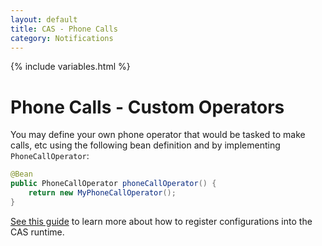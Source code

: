 ```yaml
---
layout: default 
title: CAS - Phone Calls 
category: Notifications
---
```


{% include variables.html %}

# Phone Calls - Custom Operators

You may define your own phone operator that would be tasked to make calls, etc using the following
bean definition and by implementing `PhoneCallOperator`:

```java
@Bean
public PhoneCallOperator phoneCallOperator() {
    return new MyPhoneCallOperator();
}
```

[See this guide](../configuration/Configuration-Management-Extensions.html) to learn
more about how to register configurations into the CAS runtime.
